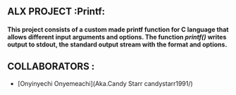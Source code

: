 
## ALX PROJECT :Printf: 

#### This project consists of a custom made printf function for C language that allows different input arguments and options. The function _printf()_ writes output to stdout, the standard output stream with the format and options.


## COLLABORATORS :

- [Onyinyechi Onyemeachi](Aka.Candy Starr candystarr1991/)

